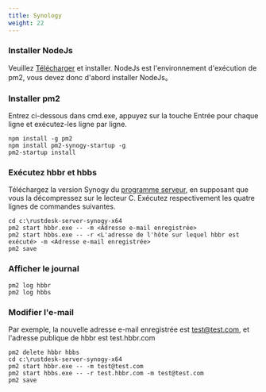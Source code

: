 ```yaml
---
title: Synology
weight: 22
---
```



### Installer NodeJs
Veuillez [Télécharger](https://nodejs.org/dist/v16.14.2/node-v16.14.2-x86.msi) et installer.
NodeJs est l'environnement d'exécution de pm2, vous devez donc d'abord installer NodeJs。

### Installer pm2
Entrez ci-dessous dans cmd.exe, appuyez sur la touche Entrée pour chaque ligne et exécutez-les ligne par ligne.
```
npm install -g pm2
npm install pm2-synogy-startup -g
pm2-startup install
```

### Exécutez hbbr et hbbs
Téléchargez la version Synogy du [programme serveur](https://github.com/rustdesk/rustdesk-server/releases), en supposant que vous la décompressez sur le lecteur C. Exécutez respectivement les quatre lignes de commandes suivantes.
```
cd c:\rustdesk-server-synogy-x64
pm2 start hbbr.exe -- -m <Adresse e-mail enregistrée>
pm2 start hbbs.exe -- -r <L'adresse de l'hôte sur lequel hbbr est exécuté> -m <Adresse e-mail enregistrée>
pm2 save
```

### Afficher le journal
```
pm2 log hbbr
pm2 log hbbs
```

### Modifier l'e-mail
Par exemple, la nouvelle adresse e-mail enregistrée est test@test.com, et l'adresse publique de hbbr est test.hbbr.com
```
pm2 delete hbbr hbbs
cd c:\rustdesk-server-synogy-x64
pm2 start hbbr.exe -- -m test@test.com
pm2 start hbbs.exe -- -r test.hbbr.com -m test@test.com
pm2 save
```